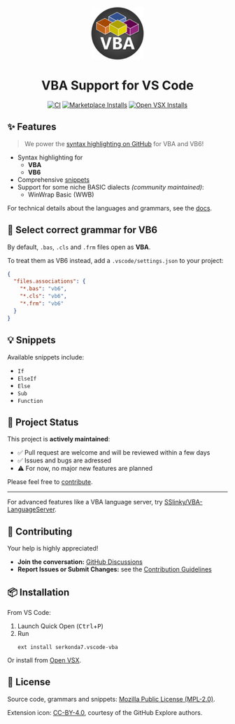 <div align="center">

<img width="120" src="images/icon.png">
<h1>VBA Support for VS Code</h1>

[![CI][ci-badge]][ci-status]
[![Marketplace Installs][badge-installs-market]][vs-marketplace]
[![Open VSX Installs][badge-installs-vsx]][open-vsx]

</div>


## ✨ Features
> We power the [syntax highlighting on GitHub][gh-linguist] for VBA and VB6!

- Syntax highlighting for
  - **VBA**
  - **VB6**
- Comprehensive [snippets](#snippets)
- Support for some niche BASIC dialects _(community maintained)_:
   - WinWrap Basic (WWB)

For technical details about the languages and grammars, see the [docs](docs/grammar_structure.md).


## 📖 Select correct grammar for VB6
By default, `.bas`, `.cls` and `.frm` files open as **VBA**.

To treat them as VB6 instead, add a `.vscode/settings.json` to your project:
```json
{
  "files.associations": {
    "*.bas": "vb6",
    "*.cls": "vb6",
    "*.frm": "vb6"
  }
}
```


## 💡 Snippets
Available snippets include:
- `If`
- `ElseIf`
- `Else`
- `Sub`
- `Function`


## 📌 Project Status
This project is **actively maintained**:
- ✅ Pull request are welcome and will be reviewed within a few days
- ✅ Issues and bugs are adressed
- ⚠️ For now, no major new features are planned

Please feel free to [contribute](#contributing).

---

For advanced features like a VBA language server, try [SSlinky/VBA-LanguageServer][sslinky-vba-ls].


## 🤝 Contributing
Your help is highly appreciated!

- **Join the conversation:** [GitHub Discussions][discussions]
- **Report Issues or Submit Changes:** see the [Contribution Guidelines](CONTRIBUTING.md)


## 📦 Installation
From VS Code:
1. Launch Quick Open (<kbd>Ctrl</kbd>+<kbd>P</kbd>)
2. Run
   ```
   ext install serkonda7.vscode-vba
   ```

Or install from [Open VSX][open-vsx].


## 📜 License
Source code, grammars and snippets: [Mozilla Public License (MPL-2.0)](LICENSE.txt).

Extension icon: [CC-BY-4.0](images/LICENSE.txt), courtesy of the GitHub Explore authors.


<!-- links -->
[ci-badge]: https://github.com/serkonda7/vscode-vba/actions/workflows/ci.yml/badge.svg
[ci-status]: https://github.com/serkonda7/vscode-vba/actions/workflows/ci.yml

[badge-installs-market]: https://img.shields.io/visual-studio-marketplace/i/serkonda7.vscode-vba?label=Installs
[badge-installs-vsx]: https://img.shields.io/open-vsx/dt/serkonda7/vscode-vba?label=VSX%20downloads
[vs-marketplace]: https://marketplace.visualstudio.com/items?itemName=serkonda7.vscode-vba
[open-vsx]: https://open-vsx.org/extension/serkonda7/vscode-vba

[discussions]: https://github.com/serkonda7/vscode-vba/discussions

[gh-linguist]: https://github.com/github-linguist/linguist/tree/master/vendor

[sslinky-vba-ls]: https://github.com/SSlinky/VBA-LanguageServer

